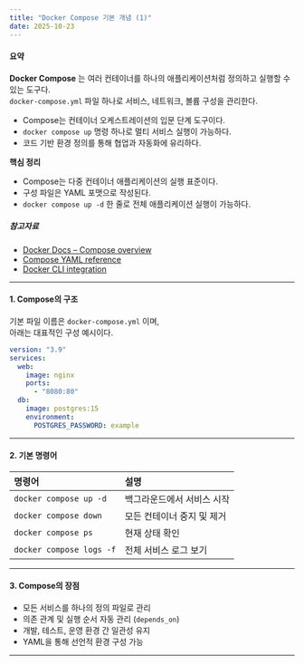 ```yaml
---
title: "Docker Compose 기본 개념 (1)"
date: 2025-10-23
---
```


#### 요약  
**Docker Compose** 는 여러 컨테이너를 하나의 애플리케이션처럼 정의하고 실행할 수 있는 도구다.  
`docker-compose.yml` 파일 하나로 서비스, 네트워크, 볼륨 구성을 관리한다.  

* Compose는 컨테이너 오케스트레이션의 입문 단계 도구이다.
* `docker compose up` 명령 하나로 멀티 서비스 실행이 가능하다.
* 코드 기반 환경 정의를 통해 협업과 자동화에 유리하다.


**핵심 정리**
- Compose는 다중 컨테이너 애플리케이션의 실행 표준이다.  
- 구성 파일은 YAML 포맷으로 작성된다.  
- `docker compose up -d` 한 줄로 전체 애플리케이션 실행이 가능하다.  

##### 참고자료
- [Docker Docs – Compose overview](https://docs.docker.com/compose/)
- [Compose YAML reference](https://docs.docker.com/compose/compose-file/)
- [Docker CLI integration](https://docs.docker.com/compose/cli-command/)

---

#### 1. Compose의 구조

기본 파일 이름은 `docker-compose.yml` 이며,  
아래는 대표적인 구성 예시이다.

```yaml
version: "3.9"
services:
  web:
    image: nginx
    ports:
      - "8080:80"
  db:
    image: postgres:15
    environment:
      POSTGRES_PASSWORD: example
```

---

#### 2. 기본 명령어

| 명령어                      | 설명              |
| :----------------------- | :-------------- |
| `docker compose up -d`   | 백그라운드에서 서비스 시작  |
| `docker compose down`    | 모든 컨테이너 중지 및 제거 |
| `docker compose ps`      | 현재 상태 확인        |
| `docker compose logs -f` | 전체 서비스 로그 보기    |

---

#### 3. Compose의 장점

* 모든 서비스를 하나의 정의 파일로 관리
* 의존 관계 및 실행 순서 자동 관리 (`depends_on`)
* 개발, 테스트, 운영 환경 간 일관성 유지
* YAML을 통해 선언적 환경 구성 가능
---

